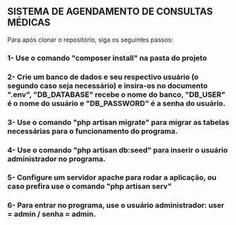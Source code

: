 <H2> SISTEMA DE AGENDAMENTO DE CONSULTAS MÉDICAS </H2>
<p> Para após clonar o repositório, siga os seguintes passos: </p>

<h3> 1- Use o comando "composer install" na pasta do projeto</h3>
<h3> 2- Crie um banco de dados e seu respectivo usuário (o segundo caso seja necessário) e insira-os no documento ".env", "DB_DATABASE" recebe o nome do banco, "DB_USER" é o nome do usuário e "DB_PASSWORD" é a senha do usuário. </h3>
<h3> 3- Use o comando "php artisan migrate" para migrar as tabelas necessárias para o funcionamento do programa. </h3>
<h3> 4- Use o comando "php artisan db:seed" para inserir o usuário administrador no programa. </h3>
<h3> 5- Configure um servidor apache para rodar a aplicação, ou caso prefira use o comando "php artisan serv"</h3>
<h3> 6- Para entrar no programa, use o usuário administrador: user = admin / senha = admin.</h3>
